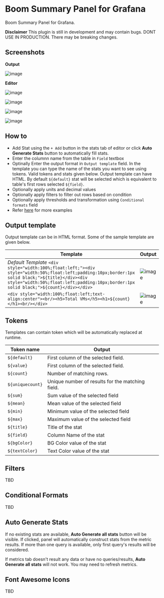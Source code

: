 # Boom Summary Panel for Grafana

Boom Summary Panel for Grafana.

**Disclaimer** This plugin is still in development and may contain bugs. DONT USE IN PRODUCTION. There may be breaking changes.

## Screenshots

**Output** 

![image](https://user-images.githubusercontent.com/153843/53750112-df169780-3ea0-11e9-9eff-f6159d4b6f4b.png)

**Editor**

![image](https://user-images.githubusercontent.com/153843/53750359-75e35400-3ea1-11e9-9a03-3001198bf9ee.png)

![image](https://user-images.githubusercontent.com/153843/53750150-f3f32b00-3ea0-11e9-9f84-deb8c63b4db0.png)

![image](https://user-images.githubusercontent.com/153843/53750323-5ea46680-3ea1-11e9-8d85-3c8108cc9b3c.png)

![image](https://user-images.githubusercontent.com/153843/53750202-0ff6cc80-3ea1-11e9-8c0a-ab987b95a798.png)

## How to

* Add Stat using the `+ Add` button in the stats tab of editor or click **Auto Generate Stats** button to automatically fill stats.
* Enter the columnn name from the table in `Field` textbox
* Optinally Enter the output format in `Output template` field. In the template you can type the name of the stats you want to see using tokens. Valid tokens and stats given below.  Output template can have HTML. By default `${default}` stat will be selected which is equivalent to table's first rows selected `${field}`.
* Optionally apply units and decimal values
* Optionally apply filters to filter out rows based on condition
* Optionally apply thresholds and transformation using `Conditional formats` field
* Refer [here](https://github.com/yesoreyeram/yesoreyeram-boomsummary-panel/issues/1) for more examples

## Output template

Output template can be in HTML format. Some of the sample template are given below.

| Template | Output |
| ---- | ---|
| *Default Template* `<div style="width:100%;float:left;"><div style="width:50%;float:left;padding:10px;border:1px solid black;">${title}</div><div style="width:50%;float:left;padding:10px;border:1px solid black;">${count}</div></div>` | ![image](https://user-images.githubusercontent.com/153843/53751219-b9d75880-3ea3-11e9-82e7-1f43e56e0213.png) |
| `<div style="width:100%;float:left;text-align:center"><br/><h5>Total VMs</h5><h1>${count}</h1><br/></div>`| ![image](https://user-images.githubusercontent.com/153843/53751210-b348e100-3ea3-11e9-9ce5-08035c206c35.png) |


## Tokens

Templates can contain token which will be automatically replaced at runtime.

| Token name      | Output                                                    |
| ----------------|-----------------------------------------------------------|
| `${default}`    | First column of the selected field.                       | 
| `${value}`      | First column of the selected field.                       | 
| `${count}`      | Number of matching rows.                                  | 
| `${uniquecount}`| Unique number of results for the matching field.          | 
| `${sum}`        | Sum value of the selected field                           | 
| `${mean}`       | Mean value of the selected field                          | 
| `${min}`        | Minimum value of the selected field                       | 
| `${max}`        | Maximum value of the selected field                       | 
| `${title}`      | Title of the stat                                         | 
| `${field}`      | Column Name of the stat                                   | 
| `${bgColor}`    | BG Color value of the stat                                | 
| `${textColor}`  | Text Color value of the stat                              | 


## Filters

TBD

## Conditional Formats

TBD


## Auto Generate Stats

If no existing stats are available, **Auto Generate all stats** button will be visible. If clicked, panel will automatically construct stats from the metric results. If more than one query is available, only first query's results will be considered.

If metrics tab doesn't result any data or have no queries/results, **Auto Generate all stats** will not work. You may need to refresh metrics.

## Font Awesome Icons

TBD